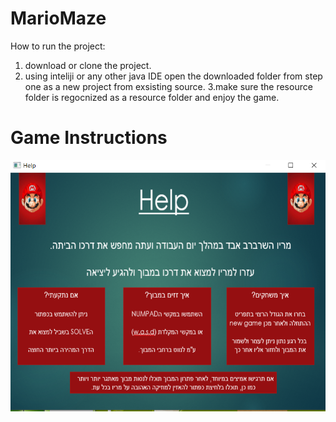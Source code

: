 # MarioMaze



How to run the project:
1. download or clone the project.
2. using inteliji or any other java IDE open the downloaded folder from step one as a new project from exsisting source.
3.make sure the resource folder is regocnized as a resource folder and enjoy the game.

# Game Instructions

![](images/Screenshot_1.png)
